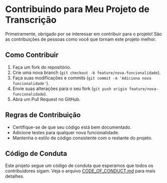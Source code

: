 # Contribuindo para Meu Projeto de Transcrição

Primeiramente, obrigado por se interessar em contribuir para o projeto! São as contribuições de pessoas como você que tornam este projeto melhor.

## Como Contribuir

1. Faça um fork do repositório.
2. Crie uma nova branch (`git checkout -b feature/nova-funcionalidade`).
3. Faça suas modificações e commits (`git commit -m 'Adiciona nova funcionalidade'`).
4. Envie suas alterações para o seu fork (`git push origin feature/nova-funcionalidade`).
5. Abra um Pull Request no GitHub.

## Regras de Contribuição

- Certifique-se de que seu código está bem documentado.
- Adicione testes para qualquer nova funcionalidade.
- Mantenha o estilo de código consistente com o restante do projeto.

## Código de Conduta

Este projeto segue um código de conduta que esperamos que todos os contribuidores sigam. Veja o arquivo [CODE_OF_CONDUCT.md](CODE_OF_CONDUCT.md) para mais detalhes.
